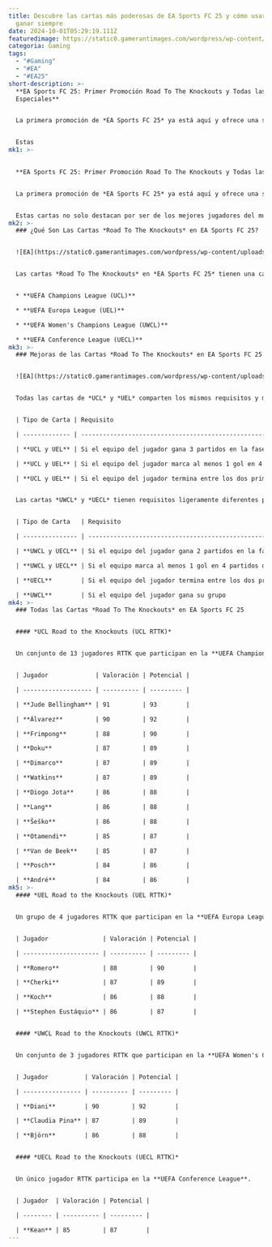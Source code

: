 ```yaml
---
title: Descubre las cartas más poderosas de EA Sports FC 25 y cómo usarlas para
  ganar siempre
date: 2024-10-01T05:29:19.111Z
featuredimage: https://static0.gamerantimages.com/wordpress/wp-content/uploads/2024/09/road-to-the-knockouts-rttk-promo-ea-sports-fc-25.jpg?q=70&fit=crop&w=1140&h=&dpr=1
categoria: Gaming
tags:
  - "#Gaming"
  - "#EA"
  - "#EA25"
short-description: >-
  **EA Sports FC 25: Primer Promoción Road To The Knockouts y Todas las Cartas
  Especiales**


  La primera promoción de *EA Sports FC 25* ya está aquí y ofrece una serie de nuevas cartas muy esperadas. La promoción *Road To The Knockouts* (o RTTK en su forma abreviada) presenta un total de 21 cartas de los mejores jugadores de Europa que actualmente compiten en las ligas de la UEFA.


  Estas
mk1: >-
  

  **EA Sports FC 25: Primer Promoción Road To The Knockouts y Todas las Cartas Especiales**


  La primera promoción de *EA Sports FC 25* ya está aquí y ofrece una serie de nuevas cartas muy esperadas. La promoción *Road To The Knockouts* (o RTTK en su forma abreviada) presenta un total de 21 cartas de los mejores jugadores de Europa que actualmente compiten en las ligas de la UEFA.


  Estas cartas no solo destacan por ser de los mejores jugadores del mundo, sino también por representar a algunos de los futbolistas más queridos a nivel global. La comunidad de *FC 25* está encantada de poder obtener versiones mejoradas de estos ídolos deportivos. A continuación, te mostramos la lista completa de las cartas *Road To The Knockouts* en *EA Sports FC 25*, junto con las mejoras que pueden recibir.
mk2: >-
  ### ¿Qué Son Las Cartas *Road To The Knockouts* en EA Sports FC 25?


  ![EA](https://static0.gamerantimages.com/wordpress/wp-content/uploads/2024/09/all-road-to-the-knockouts-rttk-players-in-ea-sports-fc-25.jpg?q=49&fit=crop&w=825&dpr=2 "EA")


  Las cartas *Road To The Knockouts* en *EA Sports FC 25* tienen una característica especial: los atributos, estilos de juego y roles de los jugadores pueden cambiar según el desempeño de sus equipos en las diferentes competiciones de las fases de grupos de las ligas europeas. Actualmente, el primer equipo incluye 21 jugadores distribuidos en cuatro competiciones de eliminatorias:


  * **UEFA Champions League (UCL)**

  * **UEFA Europa League (UEL)**

  * **UEFA Women's Champions League (UWCL)**

  * **UEFA Conference League (UECL)**
mk3: >-
  ### Mejoras de las Cartas *Road To The Knockouts* en EA Sports FC 25


  ![EA](https://static0.gamerantimages.com/wordpress/wp-content/uploads/2024/09/real-madrid-1.jpg?q=49&fit=crop&w=825&dpr=2 "EA")


  Todas las cartas de *UCL* y *UEL* comparten los mismos requisitos y mejoras dentro del juego.


  | Tipo de Carta | Requisito                                                              | Mejora                                                                           |

  | ------------- | ---------------------------------------------------------------------- | -------------------------------------------------------------------------------- |

  | **UCL y UEL** | Si el equipo del jugador gana 3 partidos en la fase de grupos          | El jugador recibe +1 a sus estadísticas generales                                |

  | **UCL y UEL** | Si el equipo del jugador marca al menos 1 gol en 4 partidos diferentes | El jugador recibe +1 a sus estadísticas generales y obtiene un rol adicional (+) |

  | **UCL y UEL** | Si el equipo del jugador termina entre los dos primeros de su grupo    | El jugador recibe un rol adicional (+) y un estilo de juego extra (+)            |


  Las cartas *UWCL* y *UECL* tienen requisitos ligeramente diferentes para recibir las mismas mejoras.


  | Tipo de Carta   | Requisito                                                           | Mejora                                                                           |

  | --------------- | ------------------------------------------------------------------- | -------------------------------------------------------------------------------- |

  | **UWCL y UECL** | Si el equipo del jugador gana 2 partidos en la fase de grupos       | El jugador recibe +1 a sus estadísticas generales                                |

  | **UWCL y UECL** | Si el equipo marca al menos 1 gol en 4 partidos diferentes          | El jugador recibe +1 a sus estadísticas generales y obtiene un rol adicional (+) |

  | **UECL**        | Si el equipo del jugador termina entre los dos primeros de su grupo | El jugador recibe un rol adicional (+) y un estilo de juego extra (+)            |

  | **UWCL**        | Si el equipo del jugador gana su grupo                              | El jugador recibe un rol adicional (+) y un estilo de juego extra (+)            |
mk4: >-
  ### Todas las Cartas *Road To The Knockouts* en EA Sports FC 25


  #### *UCL Road to the Knockouts (UCL RTTK)*


  Un conjunto de 13 jugadores RTTK que participan en la **UEFA Champions League**.


  | Jugador             | Valoración | Potencial |

  | ------------------- | ---------- | --------- |

  | **Jude Bellingham** | 91         | 93        |

  | **Álvarez**         | 90         | 92        |

  | **Frimpong**        | 88         | 90        |

  | **Doku**            | 87         | 89        |

  | **Dimarco**         | 87         | 89        |

  | **Watkins**         | 87         | 89        |

  | **Diogo Jota**      | 86         | 88        |

  | **Lang**            | 86         | 88        |

  | **Šeško**           | 86         | 88        |

  | **Otamendi**        | 85         | 87        |

  | **Van de Beek**     | 85         | 87        |

  | **Posch**           | 84         | 86        |

  | **André**           | 84         | 86        |
mk5: >-
  #### *UEL Road to the Knockouts (UEL RTTK)*


  Un grupo de 4 jugadores RTTK que participan en la **UEFA Europa League**.


  | Jugador               | Valoración | Potencial |

  | --------------------- | ---------- | --------- |

  | **Romero**            | 88         | 90        |

  | **Cherki**            | 87         | 89        |

  | **Koch**              | 86         | 88        |

  | **Stephen Eustáquio** | 86         | 87        |


  #### *UWCL Road to the Knockouts (UWCL RTTK)*


  Un conjunto de 3 jugadores RTTK que participan en la **UEFA Women's Champions League**.


  | Jugador          | Valoración | Potencial |

  | ---------------- | ---------- | --------- |

  | **Diani**        | 90         | 92        |

  | **Claudia Pina** | 87         | 89        |

  | **Björn**        | 86         | 88        |


  #### *UECL Road to the Knockouts (UECL RTTK)*


  Un único jugador RTTK participa en la **UEFA Conference League**.


  | Jugador  | Valoración | Potencial |

  | -------- | ---------- | --------- |

  | **Kean** | 85         | 87        |
---
```

